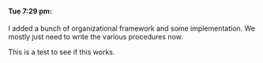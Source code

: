 #### Tue 7:29 pm: 
I added a bunch of organizational framework and some implementation.
We mostly just need to write the various procedures now. 


This is a test to see if this works. 
